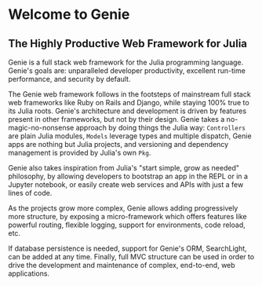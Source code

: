 # Welcome to Genie

## The Highly Productive Web Framework for Julia

Genie is a full stack web framework for the Julia programming language. Genie's goals are: unparalleled developer productivity, excellent run-time performance, and security by default.

The Genie web framework follows in the footsteps of mainstream full stack web frameworks like Ruby on Rails and Django, while staying 100% true to its Julia roots. Genie's architecture and development is driven by features present in other frameworks, but not by their design. Genie takes a no-magic-no-nonsense approach by doing things the Julia way: `Controllers` are plain Julia modules, `Models` leverage types and multiple dispatch, Genie apps are nothing but Julia projects, and versioning and dependency management is provided by Julia's own `Pkg`.

Genie also takes inspiration from Julia's "start simple, grow as needed" philosophy, by allowing developers to bootstrap an app in the REPL or in a Jupyter notebook, or easily create web services and APIs with just a few lines of code.

As the projects grow more complex, Genie allows adding progressively more structure, by exposing a micro-framework which offers features like powerful routing, flexible logging, support for environments, code reload, etc.

If database persistence is needed, support for Genie's ORM, SearchLight, can be added at any time. Finally, full MVC structure can be used in order to drive the development and maintenance of complex, end-to-end, web applications.
